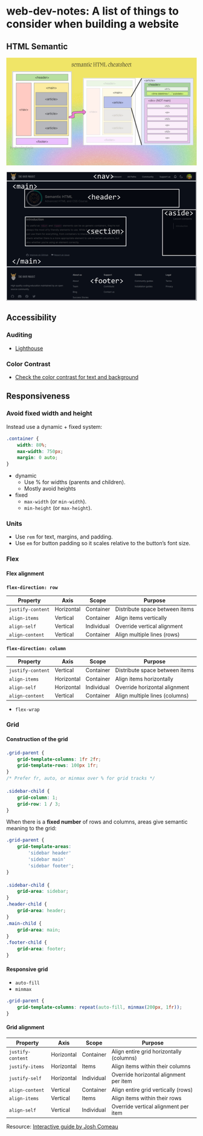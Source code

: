 # web-dev-notes: A list of things to consider when building a website

## HTML Semantic

![Semantic HTML cheat sheet](images/html_cheatsheetjpeg.jpeg)

![Semantic HTML from The Odin Project](images/semantic_html_example.png)

## Accessibility

### Auditing

- [Lighthouse](https://developer.chrome.com/docs/lighthouse/overview)

### Color Contrast

- [Check the color contrast for text and background](https://coolors.co/contrast-checker/112a46-acc8e5)

## Responsiveness

### Avoid fixed width and height

Instead use a dynamic + fixed system:

```css
.container {
	width: 80%;
	max-width: 750px;
	margin: 0 auto;
}
```

- dynamic
  - Use % for widths (parents and children).
  - Mostly avoid heights
- fixed
  - `max-width` (or `min-width`).
  - `min-height` (or `max-height`).

### Units

- Use `rem` for text, margins, and padding.
- Use `em` for button padding so it scales relative to the button’s font size.

### Flex

#### Flex alignment

**`flex-direction: row`**

| Property          | Axis       | Scope      | Purpose                        |
| ----------------- | ---------- | ---------- | ------------------------------ |
| `justify-content` | Horizontal | Container  | Distribute space between items |
| `align-items`     | Vertical   | Container  | Align items vertically         |
| `align-self`      | Vertical   | Individual | Override vertical alignment    |
| `align-content`   | Vertical   | Container  | Align multiple lines (rows)    |

**`flex-direction: column`**

| Property          | Axis       | Scope      | Purpose                        |
| ----------------- | ---------- | ---------- | ------------------------------ |
| `justify-content` | Vertical   | Container  | Distribute space between items |
| `align-items`     | Horizontal | Container  | Align items horizontally       |
| `align-self`      | Horizontal | Individual | Override horizontal alignment  |
| `align-content`   | Vertical   | Container  | Align multiple lines (columns) |

- `flex-wrap`

### Grid

#### Construction of the grid

```css
.grid-parent {
	grid-template-columns: 1fr 2fr;
	grid-template-rows: 100px 1fr;
}
/* Prefer fr, auto, or minmax over % for grid tracks */

.sidebar-child {
	grid-column: 1;
	grid-row: 1 / 3;
}
```

When there is a **fixed number** of rows and columns, areas give semantic meaning to the grid:

```css
.grid-parent {
	grid-template-areas:
		'sidebar header'
		'sidebar main'
		'sidebar footer';
}

.sidebar-child {
	grid-area: sidebar;
}
.header-child {
	grid-area: header;
}
.main-child {
	grid-area: main;
}
.footer-child {
	grid-area: footer;
}
```

#### Responsive grid

- `auto-fill`
- `minmax`

```css
.grid-parent {
	grid-template-columns: repeat(auto-fill, minmax(200px, 1fr));
}
```

#### Grid alignment

| Property          | Axis       | Scope      | Purpose                                  |
| ----------------- | ---------- | ---------- | ---------------------------------------- |
| `justify-content` | Horizontal | Container  | Align entire grid horizontally (columns) |
| `justify-items`   | Horizontal | Items      | Align items within their columns         |
| `justify-self`    | Horizontal | Individual | Override horizontal alignment per item   |
| `align-content`   | Vertical   | Container  | Align entire grid vertically (rows)      |
| `align-items`     | Vertical   | Items      | Align items within their rows            |
| `align-self`      | Vertical   | Individual | Override vertical alignment per item     |

Resource: [Interactive guide by Josh Comeau](https://www.joshwcomeau.com/css/interactive-guide-to-grid/#aligning-rows-10)
